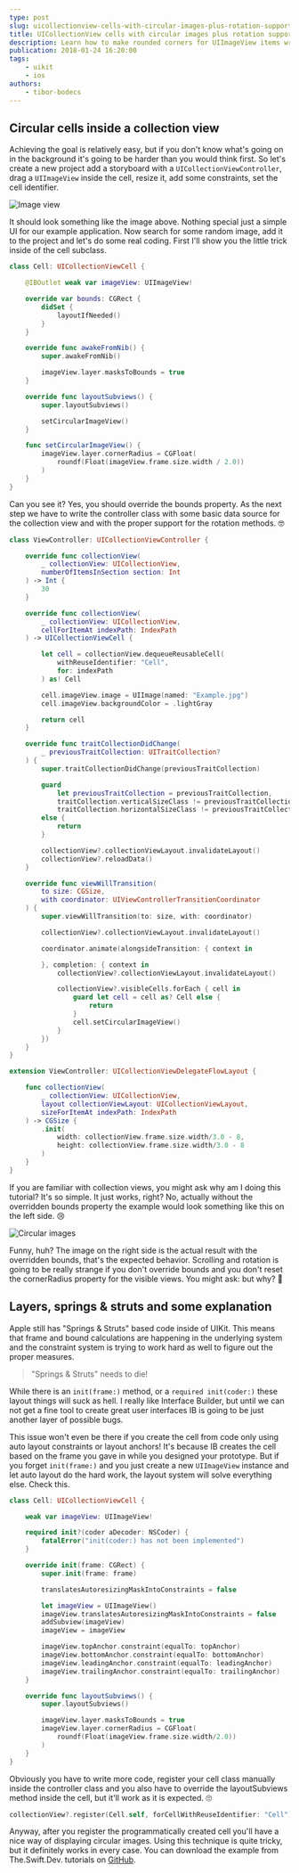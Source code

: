 ```yaml
---
type: post
slug: uicollectionview-cells-with-circular-images-plus-rotation-support
title: UICollectionView cells with circular images plus rotation support
description: Learn how to make rounded corners for UIImageView items wrapped inside collection view cells, with rotation support.
publication: 2018-01-24 16:20:00
tags: 
    - uikit
    - ios
authors:
    - tibor-bodecs
---
```


## Circular cells inside a collection view

Achieving the goal is relatively easy, but if you don't know what's going on in the background it's going to be harder than you would think first. So let's create a new project add a storyboard with a `UICollectionViewController`, drag a `UIImageView` inside the cell, resize it, add some constraints, set the cell identifier.

![Image view](imageview.png)

It should look something like the image above. Nothing special just a simple UI for our example application. Now search for some random image, add it to the project and let's do some real coding. First I'll show you the little trick inside of the cell subclass.

```swift
class Cell: UICollectionViewCell {

    @IBOutlet weak var imageView: UIImageView!

    override var bounds: CGRect {
        didSet {
            layoutIfNeeded()
        }
    }

    override func awakeFromNib() {
        super.awakeFromNib()

        imageView.layer.masksToBounds = true
    }

    override func layoutSubviews() {
        super.layoutSubviews()

        setCircularImageView()
    }

    func setCircularImageView() {
        imageView.layer.cornerRadius = CGFloat(
            roundf(Float(imageView.frame.size.width / 2.0))
        )
    }
}
```

Can you see it? Yes, you should override the bounds property. As the next step we have to write the controller class with some basic data source for the collection view and with the proper support for the rotation methods. 🤓

```swift
class ViewController: UICollectionViewController {

    override func collectionView(
        _ collectionView: UICollectionView,
        numberOfItemsInSection section: Int
    ) -> Int {
        30
    }

    override func collectionView(
        _ collectionView: UICollectionView,
        cellForItemAt indexPath: IndexPath
    ) -> UICollectionViewCell {

        let cell = collectionView.dequeueReusableCell(
            withReuseIdentifier: "Cell", 
            for: indexPath
        ) as! Cell

        cell.imageView.image = UIImage(named: "Example.jpg")
        cell.imageView.backgroundColor = .lightGray

        return cell
    }

    override func traitCollectionDidChange(
        _ previousTraitCollection: UITraitCollection?
    ) {
        super.traitCollectionDidChange(previousTraitCollection)

        guard
            let previousTraitCollection = previousTraitCollection,
            traitCollection.verticalSizeClass != previousTraitCollection.verticalSizeClass ||
            traitCollection.horizontalSizeClass != previousTraitCollection.horizontalSizeClass
        else {
            return
        }

        collectionView?.collectionViewLayout.invalidateLayout()
        collectionView?.reloadData()
    }

    override func viewWillTransition(
        to size: CGSize, 
        with coordinator: UIViewControllerTransitionCoordinator
    ) {
        super.viewWillTransition(to: size, with: coordinator)

        collectionView?.collectionViewLayout.invalidateLayout()

        coordinator.animate(alongsideTransition: { context in

        }, completion: { context in
            collectionView?.collectionViewLayout.invalidateLayout()

            collectionView?.visibleCells.forEach { cell in
                guard let cell = cell as? Cell else {
                    return
                }
                cell.setCircularImageView()
            }
        })
    }
}

extension ViewController: UICollectionViewDelegateFlowLayout {

    func collectionView(
        _ collectionView: UICollectionView,
        layout collectionViewLayout: UICollectionViewLayout,
        sizeForItemAt indexPath: IndexPath
    ) -> CGSize {
        .init(
            width: collectionView.frame.size.width/3.0 - 8,
            height: collectionView.frame.size.width/3.0 - 8
        )
    }
}
```

If you are familiar with collection views, you might ask why am I doing this tutorial? It's so simple. It just works, right? No, actually without the overridden bounds property the example would look something like this on the left side. 😢

![Circular images](circles.jpg)

Funny, huh? The image on the right side is the actual result with the overridden bounds, that's the expected behavior. Scrolling and rotation is going to be really strange if you don't override bounds and you don't reset the cornerRadius property for the visible views. You might ask: but why? 🤔

## Layers, springs & struts and some explanation

Apple still has "Springs & Struts" based code inside of UIKit. This means that frame and bound calculations are happening in the underlying system and the constraint system is trying to work hard as well to figure out the proper measures.

> "Springs & Struts" needs to die!

While there is an `init(frame:)` method, or a `required init(coder:)` these layout things will suck as hell. I really like Interface Builder, but until we can not get a fine tool to create great user interfaces IB is going to be just another layer of possible bugs.

This issue won't even be there if you create the cell from code only using auto layout constraints or layout anchors! It's because IB creates the cell based on the frame you gave in while you designed your prototype. But if you forget `init(frame:)` and you just create a new `UIImageView` instance and let auto layout do the hard work, the layout system will solve everything else. Check this.

```swift
class Cell: UICollectionViewCell {

    weak var imageView: UIImageView!

    required init?(coder aDecoder: NSCoder) {
        fatalError("init(coder:) has not been implemented")
    }

    override init(frame: CGRect) {
        super.init(frame: frame)

        translatesAutoresizingMaskIntoConstraints = false

        let imageView = UIImageView()
        imageView.translatesAutoresizingMaskIntoConstraints = false
        addSubview(imageView)
        imageView = imageView

        imageView.topAnchor.constraint(equalTo: topAnchor)
        imageView.bottomAnchor.constraint(equalTo: bottomAnchor)
        imageView.leadingAnchor.constraint(equalTo: leadingAnchor)
        imageView.trailingAnchor.constraint(equalTo: trailingAnchor)
    }

    override func layoutSubviews() {
        super.layoutSubviews()

        imageView.layer.masksToBounds = true
        imageView.layer.cornerRadius = CGFloat(
            roundf(Float(imageView.frame.size.width/2.0))
        )
    }
}
```

Obviously you have to write more code, register your cell class manually inside the controller class and you also have to override the layoutSubviews method inside the cell, but it'll work as it is expected. 🙄

```swift
collectionView?.register(Cell.self, forCellWithReuseIdentifier: "Cell")
```

Anyway, after you register the programmatically created cell you'll have a nice way of displaying circular images. Using this technique is quite tricky, but it definitely works in every case. You can download the example from The.Swift.Dev. tutorials on [GitHub](https://github.com/theswiftdev/tutorials).
